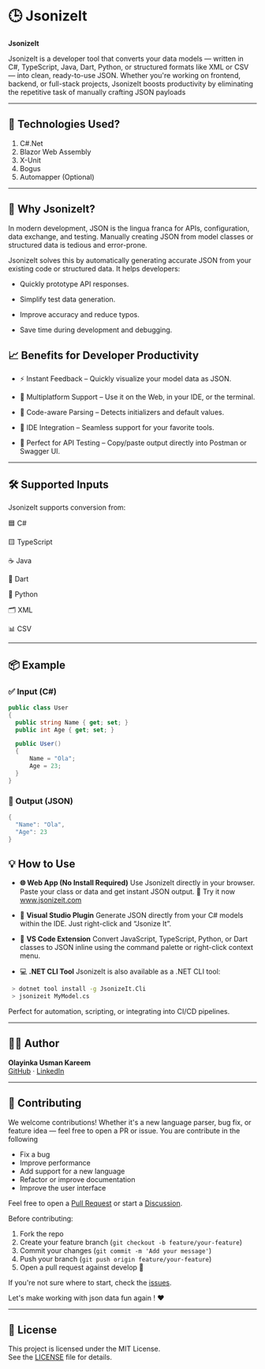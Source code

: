 
# 🕒 JsonizeIt

**JsonizeIt** 

JsonizeIt is a developer tool that converts your data models — written in C#, TypeScript, Java, Dart, Python, or structured formats like XML or CSV — into clean, ready-to-use JSON. Whether you're working on frontend, backend, or full-stack projects, JsonizeIt boosts productivity by eliminating the repetitive task of manually crafting JSON payloads

---
## 🤔 Technologies Used?

1. C#.Net 
2. Blazor Web Assembly
3. X-Unit
4. Bogus
5. Automapper (Optional)


---

## 🤔 Why JsonizeIt?

In modern development, JSON is the lingua franca for APIs, configuration, data exchange, and testing. Manually creating JSON from model classes or structured data is tedious and error-prone.

JsonizeIt solves this by automatically generating accurate JSON from your existing code or structured data. It helps developers:

- Quickly prototype API responses.

- Simplify test data generation.

- Improve accuracy and reduce typos.

- Save time during development and debugging.


## 📈 Benefits for Developer Productivity

- ⚡ Instant Feedback – Quickly visualize your model data as JSON.

- 🔁 Multiplatform Support – Use it on the Web, in your IDE, or the terminal.

- 🧠 Code-aware Parsing – Detects initializers and default values.

- 🔌 IDE Integration – Seamless support for your favorite tools.

- 🧪 Perfect for API Testing – Copy/paste output directly into Postman or Swagger UI.

---
## 🛠 Supported Inputs
JsonizeIt supports conversion from:

🟦 C#

🟨 TypeScript

☕ Java

💙 Dart

🐍 Python

🗂️ XML

📊 CSV

---
## 📦 Example
### ✅ Input (C#)
```csharp
public class User 
{
  public string Name { get; set; }
  public int Age { get; set; }

  public User()
  {
      Name = "Ola";
      Age = 23;
  }
}
```

### 🎯 Output (JSON)
```csharp
{
  "Name": "Ola",
  "Age": 23
}
```

## 💡 How to Use

  - **🌐 Web App (No Install Required)**
  Use JsonizeIt directly in your browser. Paste your class or data and get instant JSON output.
  🔗 Try it now www.jsonizeit.com
  &nbsp;
  - 🔌 **Visual Studio Plugin**
  Generate JSON directly from your C# models within the IDE. Just right-click and “Jsonize It”.

  - 🧩 **VS Code Extension**
  Convert JavaScript, TypeScript, Python, or Dart classes to JSON inline using the command palette or right-click context menu.

  - 💻 **.NET CLI Tool**
   JsonizeIt is also available as a .NET CLI tool:
   ```bash
    > dotnet tool install -g JsonizeIt.Cli
    > jsonizeit MyModel.cs
   ```
   Perfect for automation, scripting, or integrating into CI/CD pipelines.

---
## 🧑‍💻 Author

**Olayinka Usman Kareem**  
[GitHub](https://github.com/Khareem23) · [LinkedIn](www.linkedin.com/in/olayinka-kareem)

---

## 🤝 Contributing
We welcome contributions! Whether it's a new language parser, bug fix, or feature idea — feel free to open a PR or issue. You are contribute in the following

- Fix a bug
- Improve performance
- Add support for a new language
- Refactor or improve documentation
- Improve the user interface

Feel free to open a [Pull Request](https://github.com/Khareem23/JsonizeIt/pulls) or start a [Discussion](https://github.com/Khareem23/JsonizeIt/discussions).

Before contributing:

1. Fork the repo
2. Create your feature branch (`git checkout -b feature/your-feature`)
3. Commit your changes (`git commit -m 'Add your message'`)
4. Push your branch (`git push origin feature/your-feature`)
5. Open a pull request against develop 🚀

If you're not sure where to start, check the [issues](https://github.com/Khareem23/JsonizeIt/issues).

Let's make working with json data fun again ! ❤️

---

## 📄 License

This project is licensed under the MIT License.  
See the [LICENSE](LICENSE) file for details.
